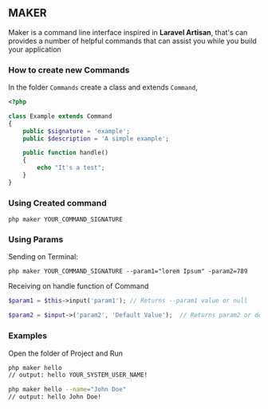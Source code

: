 ## MAKER
Maker is a command line interface inspired in **Laravel Artisan**, that's can provides a number of helpful commands that can assist you while you build your application

### How to create new Commands
In the folder `Commands` create a class and extends `Command`,

```php
<?php

class Example extends Command
{
    public $signature = 'example';
    public $description = 'A simple example';

    public function handle()
    {
        echo "It's a test";
    }
}
```
### Using Created command
```
php maker YOUR_COMMAND_SIGNATURE
```

### Using Params
Sending on Terminal:
```
php maker YOUR_COMMAND_SIGNATURE --param1="lorem Ipsum" -param2=789
```

Receiving on handle function of Command
```php
$param1 = $this->input('param1'); // Returns --param1 value or null

$param2 = $input->('param2', 'Default Value');  // Returns param2 or default value specified
```

### Examples
Open the folder of Project and Run
```bash
php maker hello
// output: hello YOUR_SYSTEM_USER_NAME!

php maker hello --name="John Doe"
// output: hello John Doe!
```
